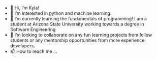 - 👋 Hi, I’m Kyla!
- 👀 I’m interested in python and machine learning. 
- 🌱 I’m currently learning the fundamentals of programming! I am a student at Arizona State University working towards a degree in Software Engineering
- 💞️ I’m looking to collaborate on any fun learning projects from fellow students or any mentorship opportunities from more experience developers. 
- 📫 How to reach me ...


